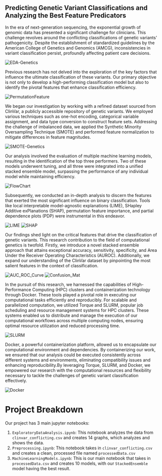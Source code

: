
## Predicting Genetic Variant Classifications and Analyzing the Best Feature Predicators

In the era of next-generation sequencing, the exponential growth of genomic data has presented a significant challenge for clinicians. This challenge revolves around the conflicting classifications of genetic variants' pathogenicity. Despite the establishment of standardized guidelines by the American College of Genetics and Genomics (AMCG), inconsistencies in variant classification persist, profoundly affecting patient care decisions.

![EDA-Genetics](https://github.com/neelgandhi108/Genetic-Variant-Classifications/blob/main/Assets/EDA-Genetics.png)

Previous research has not delved into the exploration of the key factors that influence the ultimate classification of these variants. Our primary objective is not only to develop a high-performing classification model but also to identify the pivotal features that enhance classification efficiency.

![PermutationFeature](https://github.com/neelgandhi108/Genetic-Variant-Classifications/blob/main/Assets/PermutationFeature.png)

We began our investigation by working with a refined dataset sourced from ClinVar, a publicly accessible repository of genetic variants. We employed various techniques such as one-hot encoding, categorical variable assignment, and data type conversion to construct feature sets. Addressing the challenge of imbalanced data, we applied the Synthetic Minority Oversampling Technique (SMOTE) and performed feature normalization to mitigate differences in feature magnitudes.

![SMOTE-Genetics](https://github.com/neelgandhi108/Genetic-Variant-Classifications/blob/main/Assets/SMOTE-Genetics.png)

Our analysis involved the evaluation of multiple machine learning models, resulting in the identification of the top three performers. Two of these models underwent tuning, and all three were integrated into a unified stacked ensemble model, surpassing the performance of any individual model while maintaining efficiency.

![FlowChart](https://github.com/neelgandhi108/Genetic-Variant-Classifications/blob/main/Assets/FlowChart.png)

Subsequently, we conducted an in-depth analysis to discern the features that exerted the most significant influence on binary classification. Tools like local interpretable model-agnostic explanations (LIME), SHapley Additive exPlanations (SHAP), permutation feature importance, and partial dependence plots (PDP) were instrumental in this endeavor.

![LIME](https://github.com/neelgandhi108/Genetic-Variant-Classifications/blob/main/Assets/LIME.png)
![SHAP](https://github.com/neelgandhi108/Genetic-Variant-Classifications/blob/main/Assets/SHAP.png)

Our findings shed light on the critical features that drive the classification of genetic variants. This research contribution to the field of computational genetics is twofold. Firstly, we introduce a novel stacked ensemble approach that attains exceptional accuracy, sensitivity, specificity, and Area Under the Receiver Operating Characteristics (AUROC). Additionally, we expand our understanding of the ClinVar dataset by pinpointing the most salient features in the context of classification.

![AUC_ROC_Curve](https://github.com/neelgandhi108/Genetic-Variant-Classifications/blob/main/Assets/AUC_ROC_Curve.png)
![Confusion_Mat](https://github.com/neelgandhi108/Genetic-Variant-Classifications/blob/main/Assets/Confusion_Mat.png)



In the pursuit of this research, we harnessed the capabilities of High-Performance Computing (HPC) clusters and containerization technology through Docker. These tools played a pivotal role in executing our computational tasks efficiently and reproducibly.
For scalable and parallelized computation, we utilized Torque and SLURM, popular job scheduling and resource management systems for HPC clusters. These systems enabled us to distribute and manage the execution of our computational workflows across multiple computing nodes, ensuring optimal resource utilization and reduced processing time.

![SLURM](https://github.com/neelgandhi108/Genetic-Variant-Classifications/blob/main/Assets/SLURM.png)

Docker, a powerful containerization platform, allowed us to encapsulate our computational environment and dependencies. By containerizing our work, we ensured that our analysis could be executed consistently across different systems and environments, eliminating compatibility issues and enhancing reproducibility.By leveraging Torque, SLURM, and Docker, we empowered our research with the computational resources and flexibility necessary to tackle the challenges of genetic variant classification effectively.

![Docker](https://github.com/neelgandhi108/Genetic-Variant-Classifications/blob/main/Assets/Docker.png)



# Project Breakdown

Our project has 3 main jupyter notebooks:
1. `ExploratoryDataAnalysis.ipynb`: This notebook analyzes the data from `clinvar_conflicting.csv` and creates 14 graphs, which analyzes and shows the data.
2. `Preprocessing.ipynb`: This notebook takes in `clinvar_conflicting.csv` and creates a clean, processed file named `processedData.csv`
3. `MachineLearningModels.ipynb`: This is our main notebook that takes in `processedData.csv` and creates 10 models, with our `StackedEnsemble` model having the best result.
